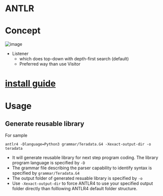 # ANTLR

# Concept
![image](https://user-images.githubusercontent.com/7227589/235562108-8bd5e884-41c1-4110-8d68-68d7db762466.png)

- Listener
  - which does top-down with depth-first search (default)
  - Preferred way than use Visitor
# [install guide](./install.md)

# Usage
## Generate reusable library
For sample
```
antlr4 -Dlanguage=Python3 grammar/Teradata.G4 -Xexact-output-dir -o teradata
```
- It will generate reusable library for next step program coding. The library program language is specified by `-D`
- The grammar file describing the parser capability to identify syntax is specified by `grammar/Teradata.G4`
- The output folder of generated resuable library is specified by `-o`
- Use `-Xexact-output-dir` to force ANTLR4 to use your specified output folder directly than folllowing ANTLR4 default folder structure.

